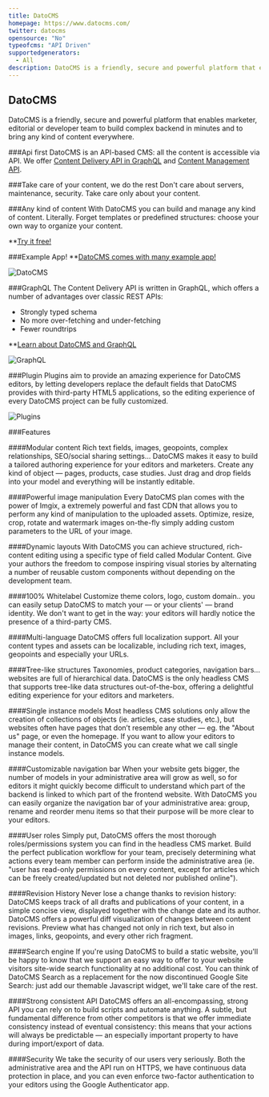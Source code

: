 ```yaml
---
title: DatoCMS
homepage: https://www.datocms.com/
twitter: datocms
opensource: "No"
typeofcms: "API Driven"
supportedgenerators:
  - All
description: DatoCMS is a friendly, secure and powerful platform that enables marketer, editorial or developer team to build complex backend in minutes and to bring any kind of content everywhere
---
```

## DatoCMS
DatoCMS is a friendly, secure and powerful platform that enables marketer, editorial or developer team to build complex backend in minutes and to bring any kind of content everywhere.

###Api first
DatoCMS is an API-based CMS: all the content is accessible via API. We offer [Content Delivery API in GraphQL](https://www.datocms.com/docs/content-delivery-api/?utm_source=headlesscms.org&utm_medium=project&utm_campaign=headlesscms.org) and [Content Management API](https://www.datocms.com/docs/content-management-api/?utm_source=headlesscms.org&utm_medium=project&utm_campaign=headlesscms.org).

###Take care of your content, we do the rest
Don't care about servers, maintenance, security. Take care only about your content.

###Any kind of content
With DatoCMS you can build and manage any kind of content. Literally. Forget templates or predefined structures: choose your own way to organize your content.

**[Try it free!](https://dashboard.datocms.com/?utm_source=headlesscms.org&utm_medium=project&utm_campaign=headlesscms.org)

###Example App!
**[DatoCMS comes with many example app!](https://dashboard.datocms.com/projects/browse/categories?utm_source=headlesscms.org&utm_medium=project&utm_campaign=headlesscms.org)

![DatoCMS](https://www.datocms.com/images/dashboard.gif)

###GraphQL
The Content Delivery API is written in GraphQL, which offers a number of advantages over classic REST APIs:
- Strongly typed schema
- No more over-fetching and under-fetching
- Fewer roundtrips

**[Learn about DatoCMS and GraphQL](https://www.datocms.com/docs/content-delivery-api/)

![GraphQL](https://www.datocms.com/images/graphql.gif)

###Plugin
Plugins aim to provide an amazing experience for DatoCMS editors, by letting developers replace the default fields that DatoCMS provides with third-party HTML5 applications, so the editing experience of every DatoCMS project can be fully customized.

![Plugins](https://www.datocms.com/images/plugins.png)

###Features

####Modular content
Rich text fields, images, geopoints, complex relationships, SEO/social sharing settings... DatoCMS makes it easy to build a tailored authoring experience for your editors and marketers.
Create any kind of object — pages, products, case studies. Just drag and drop fields into your model and everything will be instantly editable.

####Powerful image manipulation
Every DatoCMS plan comes with the power of Imgix, a extremely powerful and fast CDN that allows you to perform any kind of manipulation to the uploaded assets.
Optimize, resize, crop, rotate and watermark images on-the-fly simply adding custom parameters to the URL of your image.

####Dynamic layouts
With DatoCMS you can achieve structured, rich-content editing using a specific type of field called Modular Content.
Give your authors the freedom to compose inspiring visual stories by alternating a number of reusable custom components without depending on the development team.

####100% Whitelabel
Customize theme colors, logo, custom domain.. you can easily setup DatoCMS to match your — or your clients' — brand identity.
We don't want to get in the way: your editors will hardly notice the presence of a third-party CMS.

####Multi-language
DatoCMS offers full localization support. All your content types and assets can be localizable, including rich text, images, geopoints and especially your URLs.

####Tree-like structures
Taxonomies, product categories, navigation bars... websites are full of hierarchical data. DatoCMS is the only headless CMS that supports tree-like data structures out-of-the-box, offering a delightful editing experience for your editors and marketers.

####Single instance models
Most headless CMS solutions only allow the creation of collections of objects (ie. articles, case studies, etc.), but websites often have pages that don’t resemble any other — eg. the "About us" page, or even the homepage.
If you want to allow your editors to manage their content, in DatoCMS you can create what we call single instance models.

####Customizable navigation bar
When your website gets bigger, the number of models in your administrative area will grow as well, so for editors it might quickly become difficult to understand which part of the backend is linked to which part of the frontend website.
With DatoCMS you can easily organize the navigation bar of your administrative area: group, rename and reorder menu items so that their purpose will be more clear to your editors.

####User roles
Simply put, DatoCMS offers the most thorough roles/permissions system you can find in the headless CMS market.
Build the perfect publication workflow for your team, precisely determining what actions every team member can perform inside the administrative area (ie. "user has read-only permissions on every content, except for articles which can be freely created/updated but not deleted nor published online").

####Revision History
Never lose a change thanks to revision history: DatoCMS keeps track of all drafts and publications of your content, in a simple concise view, displayed together with the change date and its author.
DatoCMS offers a powerful diff visualization of changes between content revisions. Preview what has changed not only in rich text, but also in images, links, geopoints, and every other rich fragment.

####Search engine
If you're using DatoCMS to build a static website, you'll be happy to know that we support an easy way to offer to your website visitors site-wide search functionality at no additional cost.
You can think of DatoCMS Search as a replacement for the now discontinued Google Site Search: just add our themable Javascript widget, we'll take care of the rest.

####Strong consistent API
DatoCMS offers an all-encompassing, strong API you can rely on to build scripts and automate anything.
A subtle, but fundamental difference from other competitors is that we offer immediate consistency instead of eventual consistency: this means that your actions will always be predictable — an especially important property to have during import/export of data.

####Security
We take the security of our users very seriously.
Both the administrative area and the API run on HTTPS, we have continuous data protection in place, and you can even enforce two-factor authentication to your editors using the Google Authenticator app.
